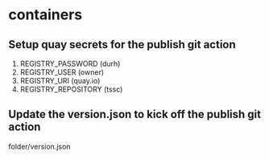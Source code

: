 # containers

## Setup quay secrets for the publish git action
1.   REGISTRY_PASSWORD (durh)
2.   REGISTRY_USER (owner)
3.   REGISTRY_URI (quay.io)
4.   REGISTRY_REPOSITORY (tssc)

## Update the version.json to kick off the publish git action
folder/version.json

